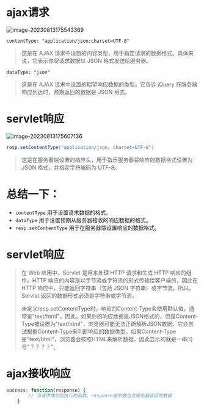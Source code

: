 # ajax请求

![image-20230813175543369](D:\text1\1.前端\assets\image-20230813175543369.png) 

```
contentType: "application/json;charset=UTF-8"
```

> 这是在 AJAX 请求中设置的内容类型，用于指定请求的数据格式。具体来说，它表示你将请求数据以 JSON 格式发送给服务器。

```
dataType: "json"
```

> 这是在 AJAX 请求中设置的期望响应数据的类型。它告诉 jQuery 在服务器响应到达时，预期返回的数据是 JSON 格式。



# servlet响应

![image-20230813175607136](D:\text1\1.前端\assets\image-20230813175607136.png) 

```java
resp.setContentType("application/json; charset=UTF-8")
```

> 这是在服务器端设置的响应头，用于指示服务器将响应的数据格式设置为 JSON 格式，并指定字符编码为 UTF-8。



# 总结一下：

- `contentType` 用于设置请求数据的格式。
- `dataType` 用于设置预期从服务器接收的响应数据的格式。
- `resp.setContentType` 用于在服务器端设置响应的数据格式。



# servlet响应

> 在 Web 应用中，Servlet 是用来处理 HTTP 请求和生成 HTTP 响应的组件。HTTP 响应的内容是以字节流或字符流的形式传输给客户端的，因此在 HTTP 响应中，只能返回字符串（包括 JSON 字符串）或字节流。所以，Servlet 返回的数据形式必须是字符串或字节流。
>
> 未定义resp.setContentType时，响应的Content-Type会使用默认值，通常是"text/html"。因此，如果你的响应数据是JSON格式的，但是Content-Type被设置为"text/html"，浏览器可能无法正确解析JSON数据。它会尝试根据Content-Type来判断响应的数据类型。如果Content-Type是"text/html"，浏览器会按照HTML来解析数据，因此显示的就是一串问号"？？？？"。



# ajax接收响应

```javascript
success: function(response) {
        // 当请求成功后执行的函数，response是参数包含服务器返回的数据
    }
```

